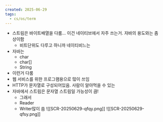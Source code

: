 ```yaml
---
created: 2025-06-29
tags:
  - cs/os/term
---
```

- 스트림은 바이트배열을 다룸... 이건 네이티브에서 자주 쓰는거. 자바의 용도와는 좀 상이함
	- 비트단위도 다루고 하니까 네이티비느는
- 자바는
	- char
	- char[]
	- String
- 이런거 다룸
- 웹 서비스를 위한 프로그램용으로 많이 쓰임
- HTTP가 문자열로 구성되어있음. 사람이 알아먹을 수 있는
- 자바에서 스트림은 문자열 스트림일 가능성이 큼!
	- 그래서 
	- Reader
	- Writer많이 씀
![[SCR-20250629-qfqy.png]]
![[SCR-20250629-qfsy.png]]